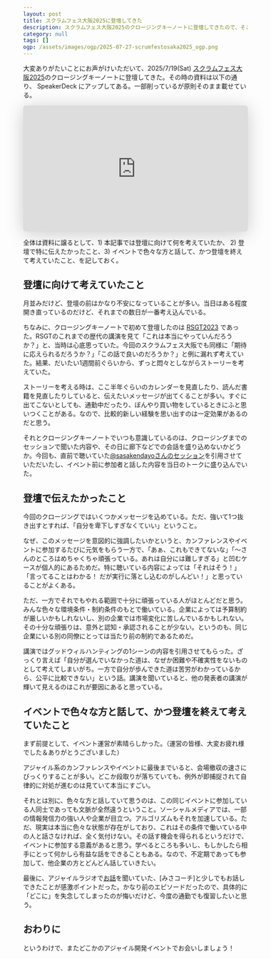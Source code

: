 ```yaml
---
layout: post
title: スクラムフェス大阪2025に登壇してきた
description: スクラムフェス大阪2025のクロージングキーノートに登壇してきたので、そこで伝えたかったこと、感じたことを記しています。
category: null
tags: []
ogp: /assets/images/ogp/2025-07-27-scrumfestosaka2025_ogp.png
---
```


大変ありがたいことにお声がけいただいて、2025/7/19(Sat) [スクラムフェス大阪2025](https://www.scrumosaka.org/)のクロージングキーノートに登壇してきた。その時の資料は以下の通り、 SpeakerDeck にアップしてある。一部削っているが原則そのまま載せている。

<iframe class="speakerdeck-iframe" frameborder="0" src="https://speakerdeck.com/player/b6b75228aa7b4cc2a069b699a7cb6d0f" title="最高のステークホルダーになるために / Striving to be the best stakeholder" allowfullscreen="true" style="border: 0px; background: padding-box padding-box rgba(0, 0, 0, 0.1); margin: 0px; padding: 0px; border-radius: 6px; box-shadow: rgba(0, 0, 0, 0.2) 0px 5px 40px; width: 100%; height: auto; aspect-ratio: 560 / 314;" data-ratio="1.78343949044586"></iframe>

全体は資料に譲るとして、1) 本記事では登壇に向けて何を考えていたか、 2) 登壇で特に伝えたかったこと、3) イベントで色々な方と話して、かつ登壇を終えて考えていたこと、を記しておく。

## 登壇に向けて考えていたこと

月並みだけど、登壇の前はかなり不安になっていることが多い。当日はある程度開き直っているのだけど、それまでの数日が一番考え込んでいる。

ちなみに、クロージングキーノートで初めて登壇したのは [RSGT2023](https://2023.scrumgatheringtokyo.org/) であった。RSGTのこれまでの歴代の講演を見て「これは本当にやっていんだろうか？」と、当時は心底思っていた。今回のスクラムフェス大阪でも同様に「期待に応えられるだろうか？」「この話で良いのだろうか？」と例に漏れず考えていた。結果、だいたい1週間前ぐらいから、ずっと悶々としながらストーリーを考えていた。

ストーリーを考える時は、ここ半年ぐらいのカレンダーを見直したり、読んだ書籍を見直したりしていると、伝えたいメッセージが出てくることが多い。すぐに出てこないとしても、通勤中だったり、ぼんやり買い物をしているときにふと思いつくことがある。なので、比較的新しい経験を思い出すのは一定効果があるのだと思う。

それとクロージングキーノートでいつも意識しているのは、クロージングまでのセッションで聞いた内容や、その日に廊下などでの会話を盛り込めないかどうか。今回も、直前で聴いていた[@sasakendayoさんのセッション](https://speakerdeck.com/sasakendayo/motuto-qi-yue-jiao-she-yorimogu-ke-tonoxie-diao-wo-xie-diao-wozhu-keruqi-yue-toguan-xi-dukuri)を引用させていただいたし、イベント前に参加者と話した内容を当日のトークに盛り込んでいた。

## 登壇で伝えたかったこと

今回のクロージングではいくつかメッセージを込めている。ただ、強いて1つ抜き出すとすれば、「自分を卑下しすぎなくていい」ということ。

なぜ、このメッセージを意図的に強調したいかというと、カンファレンスやイベントに参加するたびに元気をもらう一方で、「あぁ、これもできてないな」「〜さんのところはめちゃくちゃ頑張っている。あれは自分には難しすぎる」と凹むケースが個人的にあるためだ。特に聴いている内容によっては「それはそう！」「言ってることはわかる！ だが実行に落とし込むのがしんどい！」と思っていることがよくある。

ただ、一方でそれでもやれる範囲で十分に頑張っている人がほとんどだと思う。みんな色々な環境条件・制約条件のもとで働いている。企業によっては予算制約が厳しいかもしれないし、別の企業では市場変化に苦しんでいるかもしれない。その十分な頑張りは、意外と認知・承認されることが少ない。というのも、同じ企業にいる別の同僚にとっては当たり前の制約であるためだ。

講演ではグッドウィルハンティングの1シーンの内容を引用させてもらった。ざっくり言えば「自分が選んでいなかった道は、なぜか困難や不確実性をないものとして考えてしまいがち。一方で自分が歩んできた道は苦労がわかっているから、公平に比較できない」という話。講演を聞いていると、他の発表者の講演が輝いて見えるのはこれが要因にあると思っている。

##  イベントで色々な方と話して、かつ登壇を終えて考えていたこと

まず前提として、イベント運営が素晴らしかった。（運営の皆様、大変お疲れ様でした＆ありがとうございました）

アジャイル系のカンファレンスやイベントに最後までいると、会場撤収の速さにびっくりすることが多い。どこか段取りが落ちていても、例外が即捕捉されて自律的に対処が進むのは見ていて本当にすごい。

それとは別に、色々な方と話していて思うのは、この同じイベントに参加している人同士であっても文脈が全然違うということ。ソーシャルメディアでは、一部の情報発信力の強い人や企業が目立つ。アルゴリズムもそれを加速している。ただ、現実は本当に色々な状態が存在がしており、これはその条件で働いている中の人と話さなければ、全く気付けない。その話す機会を得られるというだけで、イベントに参加する意義があると思う。学べるところも多いし、もしかしたら相手にとって何かしら有益な話をできることもある。なので、不定期であっても参加して、他企業の方とどんどん話していきたい。

最後に、アジャイルラジオで[お話](https://agileradio.github.io/2020/12/14/1/)を聞いていた、[みさコーチ]と少しでもお話しできたことが感激ポイントだった。かなり前のエピソードだったので、具体的に「どこに」を失念してしまったのが悔いだけど、今度の通勤でも復習したいと思う。

## おわりに

というわけで、またどこかのアジャイル開発イベントでお会いしましょう！